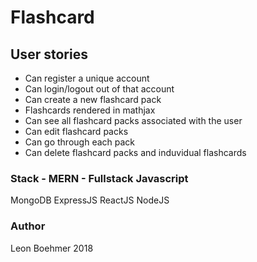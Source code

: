 # Flashcard


## User stories
- Can register a unique account
- Can login/logout out of that account
- Can create a new flashcard pack
- Flashcards rendered in mathjax
- Can see all flashcard packs associated with the user
- Can edit flashcard packs
- Can go through each pack
- Can delete flashcard packs and induvidual flashcards

### Stack - MERN - Fullstack Javascript
MongoDB
ExpressJS
ReactJS
NodeJS

### Author
Leon Boehmer 2018
